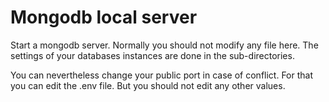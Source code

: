 # Mongodb local server

Start a mongodb server. Normally you should not modify any file here. The
settings of your databases instances are done in the sub-directories.

You can nevertheless change your public port in case of conflict. For that you
can edit the .env file. But you should not edit any other values.
